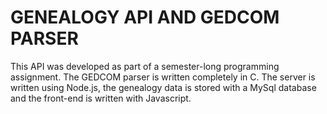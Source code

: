 GENEALOGY API AND GEDCOM PARSER
======
This API was developed as part of a semester-long programming assignment. 
The GEDCOM parser is written completely in C. The server is written using Node.js, the genealogy data is stored with a MySql database and the front-end is written with Javascript.
